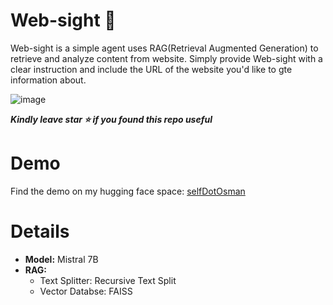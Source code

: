 # Web-sight 👀

Web-sight is a simple agent uses RAG(Retrieval Augmented Generation) to retrieve and analyze content from website.
Simply provide Web-sight with a clear instruction and include the URL of the website you'd like to gte information about.

![image](https://github.com/user-attachments/assets/f71880ec-e4db-4c91-8c7a-dd23807f22b4)

***Kindly leave star ⭐ if you found this repo useful***
# Demo
Find the demo on my hugging face space:  [selfDotOsman](https://huggingface.co/spaces/selfDotOsman/Web-sight)

# Details
- **Model:** Mistral 7B
- **RAG:**
  - Text Splitter: Recursive Text Split
  - Vector Databse: FAISS

